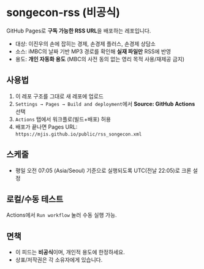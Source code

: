 # songecon-rss (비공식)

GitHub Pages로 **구독 가능한 RSS URL**을 배포하는 레포입니다.
- 대상: 이진우의 손에 잡히는 경제, 손경제 플러스, 손경제 상담소
- 소스: iMBC의 날짜 기반 MP3 경로를 확인해 **실재 파일만** RSS에 반영
- 용도: **개인 자동화 용도** (MBC의 사전 동의 없는 영리 목적 사용/재제공 금지)

## 사용법
1. 이 레포 구조를 그대로 새 레포에 업로드
2. `Settings → Pages → Build and deployment`에서 **Source: GitHub Actions** 선택
3. `Actions` 탭에서 워크플로(빌드+배포) 허용
4. 배포가 끝나면 Pages URL: `https://mjis.github.io/public/rss_songecon.xml`

## 스케줄
- 평일 오전 07:05 (Asia/Seoul) 기준으로 실행되도록 UTC(전날 22:05)로 크론 설정

## 로컬/수동 테스트
Actions에서 `Run workflow` 눌러 수동 실행 가능.

## 면책
- 이 피드는 **비공식**이며, 개인적 용도에 한정하세요.
- 상표/저작권은 각 소유자에게 있습니다.
